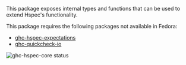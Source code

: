 This package exposes internal types and functions that can be used to extend
Hspec's functionality.

This package requires the following packages not available in Fedora:

* [ghc-hspec-expectations](../ghc-hspec-expectations)
* [ghc-quickcheck-io](../ghc-quickcheck-io)

![ghc-hspec-core status](https://copr.fedorainfracloud.org/coprs/dshea/bdcs-haskell-deps/package/ghc-hspec-core/status_image/last_build.png)
